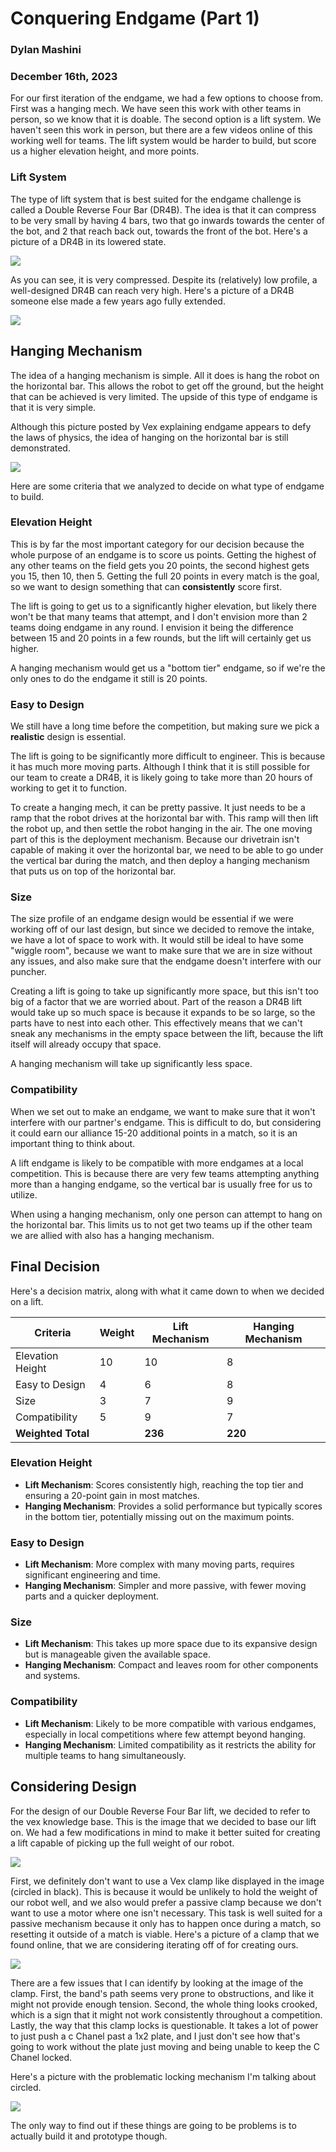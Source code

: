 # Conquering Endgame (Part 1)

### Dylan Mashini
### December 16th, 2023

For our first iteration of the endgame, we had a few options to choose from. First was a hanging mech. We have seen this work with other teams in person, so we know that it is doable. The second option is a lift system. We haven't seen this work in person, but there are a few videos online of this working well for teams. The lift system would be harder to build, but score us a higher elevation height, and more points. 

### Lift System
The type of lift system that is best suited for the endgame challenge is called a Double Reverse Four Bar (DR4B). The idea is that it can compress to be very small by having 4 bars, two that go inwards towards the center of the bot, and 2 that reach back out, towards the front of the bot. Here's a picture of a DR4B in its lowered state. 

![](images/DR4BCompressed.png)

As you can see, it is very compressed. Despite its (relatively) low profile, a well-designed DR4B can reach very high. Here's a picture of a DR4B someone else made a few years ago fully extended. 

![](images/DR4B.png)

## Hanging Mechanism

The idea of a hanging mechanism is simple. All it does is hang the robot on the horizontal bar. This allows the robot to get off the ground, but the height that can be achieved is very limited. The upside of this type of endgame is that it is very simple. 

Although this picture posted by Vex explaining endgame appears to defy the laws of physics, the idea of hanging on the horizontal bar is still demonstrated. 

![](images/VexHangingMech.png)

Here are some criteria that we analyzed to decide on what type of endgame to build. 

### Elevation Height
This is by far the most important category for our decision because the whole purpose of an endgame is to score us points. Getting the highest of any other teams on the field gets you 20 points, the second highest gets you 15, then 10, then 5. Getting the full 20 points in every match is the goal, so we want to design something that can **consistently** score first. 

The lift is going to get us to a significantly higher elevation, but likely there won't be that many teams that attempt, and I don't envision more than 2 teams doing endgame in any round. I envision it being the difference between 15 and 20 points in a few rounds, but the lift will certainly get us higher. 

A hanging mechanism would get us a "bottom tier" endgame, so if we're the only ones to do the endgame it still is 20 points. 

### Easy to Design
We still have a long time before the competition, but making sure we pick a **realistic** design is essential. 

The lift is going to be significantly more difficult to engineer. This is because it has much more moving parts. Although I think that it is still possible for our team to create a DR4B, it is likely going to take more than 20 hours of working to get it to function. 

To create a hanging mech, it can be pretty passive. It just needs to be a ramp that the robot drives at the horizontal bar with. This ramp will then lift the robot up, and then settle the robot hanging in the air. The one moving part of this is the deployment mechanism. Because our drivetrain isn't capable of making it over the horizontal bar, we need to be able to go under the vertical bar during the match, and then deploy a hanging mechanism that puts us on top of the horizontal bar. 

### Size
The size profile of an endgame design would be essential if we were working off of our last design, but since we decided to remove the intake, we have a lot of space to work with. It would still be ideal to have some "wiggle room", because we want to make sure that we are in size without any issues, and also make sure that the endgame doesn't interfere with our puncher. 

Creating a lift is going to take up significantly more space, but this isn't too big of a factor that we are worried about. Part of the reason a DR4B lift would take up so much space is because it expands to be so large, so the parts have to nest into each other. This effectively means that we can't sneak any mechanisms in the empty space between the lift, because the lift itself will already occupy that space. 

A hanging mechanism will take up significantly less space. 

### Compatibility
When we set out to make an endgame, we want to make sure that it won't interfere with our partner's endgame. This is difficult to do, but considering it could earn our alliance 15-20 additional points in a match, so it is an important thing to think about.

A lift endgame is likely to be compatible with more endgames at a local competition. This is because there are very few teams attempting anything more than a hanging endgame, so the vertical bar is usually free for us to utilize. 

When using a hanging mechanism, only one person can attempt to hang on the horizontal bar. This limits us to not get two teams up if the other team we are allied with also has a hanging mechanism. 

## Final Decision

Here's a decision matrix, along with what it came down to when we decided on a lift. 

| Criteria             | Weight | Lift Mechanism | Hanging Mechanism |
|----------------------|--------|----------------|-------------------|
| Elevation Height     | 10     | 10             | 8                 |
| Easy to Design       | 4      | 6              | 8                 |
| Size                 | 3      | 7              | 9                 |
| Compatibility        | 5      | 9              | 7                 |
| **Weighted Total**   |        | **236**        | **220**           |

### Elevation Height
- **Lift Mechanism**: Scores consistently high, reaching the top tier and ensuring a 20-point gain in most matches.
- **Hanging Mechanism**: Provides a solid performance but typically scores in the bottom tier, potentially missing out on the maximum points.

### Easy to Design
- **Lift Mechanism**: More complex with many moving parts, requires significant engineering and time.
- **Hanging Mechanism**: Simpler and more passive, with fewer moving parts and a quicker deployment.

### Size
- **Lift Mechanism**: This takes up more space due to its expansive design but is manageable given the available space.
- **Hanging Mechanism**: Compact and leaves room for other components and systems.

### Compatibility
- **Lift Mechanism**: Likely to be more compatible with various endgames, especially in local competitions where few attempt beyond hanging.
- **Hanging Mechanism**: Limited compatibility as it restricts the ability for multiple teams to hang simultaneously.

## Considering Design

For the design of our Double Reverse Four Bar lift, we decided to refer to the vex knowledge base. This is the image that we decided to base our lift on. We had a few modifications in mind to make it better suited for creating a lift capable of picking up the full weight of our robot. 

![](images/VexDR4B.png)

First, we definitely don't want to use a Vex clamp like displayed in the image (circled in black). This is because it would be unlikely to hold the weight of our robot well, and we also would prefer a passive clamp because we don't want to use a motor where one isn't necessary. This task is well suited for a passive mechanism because it only has to happen once during a match, so resetting it outside of a match is viable. Here's a picture of a clamp that we found online, that we are considering iterating off of for creating ours. 

![](images/PassiveClamp.png)

There are a few issues that I can identify by looking at the image of the clamp. First, the band's path seems very prone to obstructions, and like it might not provide enough tension. Second, the whole thing looks crooked, which is a sign that it might not work consistently throughout a competition. Lastly, the way that this clamp locks is questionable. It takes a lot of power to just push a c Chanel past a 1x2 plate, and I just don't see how that's going to work without the plate just moving and being unable to keep the C Chanel locked.  

Here's a picture with the problematic locking mechanism I'm talking about circled. 

![](images/PassiveClampMarkedUp.png)

The only way to find out if these things are going to be problems is to actually build it and prototype though. 

